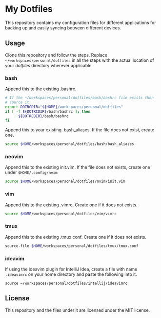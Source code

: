 # My Dotfiles
This repository contains my configuration files for different applications for
backing up and easily syncing between different devices.

## Usage
Clone this repository and follow the steps.
Replace `~/workspaces/personal/dotfiles` in all the steps with the actual
location of your *dotfiles* directory wherever applicable.

### bash
Append this to the existing .bashrc.

```bash
# If the ~/workspaces/personal/dotfiles/bash/bashrc file exists then
# source it.
export DOTRCDIR="${HOME}/workspaces/personal/dotfiles"
if [ -f ${DOTRCDIR}/bash/bashrc ]; then
    . ${DOTRCDIR}/bash/bashrc
fi
```

Append this to your existing .bash_aliases. If the file does not exist, create
one.

```bash
source $HOME/workspaces/personal/dotfiles/bash/bash_aliases
```

### neovim
Append this to the existing init.vim. If the file does not exists, create one
under `$HOME/.config/nvim`

```bash
source $HOME/workspaces/personal/dotfiles/nvim/init.vim
```

### vim
Append this to the existing .vimrc. Create one if it does not exists.

```bash
source $HOME/workspaces/personal/dotfiles/vim/vimrc
```

### tmux
Append this to the existing .tmux.conf. Create one if it does not exists.

```bash
source-file $HOME/workspaces/personal/dotfiles/tmux/tmux.conf
```

### ideavim
If using the ideavim plugin for IntelliJ Idea, create a file with name
`.ideavimrc` on your home directory and paste the following into it.

```vim
source ~/workspaces/personal/dotfiles/intellij/ideavimrc
```

## License
This repository and the files under it are licensed under the MIT license.
